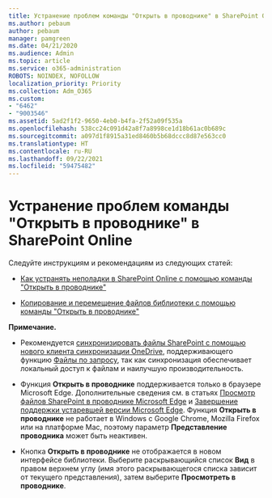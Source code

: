 ```yaml
---
title: Устранение проблем команды "Открыть в проводнике" в SharePoint Online
ms.author: pebaum
author: pebaum
manager: pamgreen
ms.date: 04/21/2020
ms.audience: Admin
ms.topic: article
ms.service: o365-administration
ROBOTS: NOINDEX, NOFOLLOW
localization_priority: Priority
ms.collection: Adm_O365
ms.custom:
- "6462"
- "9003546"
ms.assetid: 5ad2f1f2-9650-4eb0-b4fa-2f52a09f535a
ms.openlocfilehash: 538cc24c091d42a8f7a8998ce1d18b61ac0b689c
ms.sourcegitcommit: a097d1f8915a31ed8460b5b68dccc8d87e563cc0
ms.translationtype: HT
ms.contentlocale: ru-RU
ms.lasthandoff: 09/22/2021
ms.locfileid: "59475482"
---
```

# <a name="troubleshoot-open-with-explorer-issues-in-sharepoint-online"></a>Устранение проблем команды "Открыть в проводнике" в SharePoint Online

Следуйте инструкциям и рекомендациям из следующих статей:

- [Как устранять неполадки в SharePoint Online с помощью команды "Открыть в проводнике"](https://docs.microsoft.com/sharepoint/troubleshoot/lists-and-libraries/troubleshoot-issues-using-open-with-explorer)

- [Копирование и перемещение файлов библиотеки с помощью команды "Открыть в проводнике"](https://support.microsoft.com/office/copy-or-move-library-files-by-using-open-with-explorer-aaee7bfb-e2a1-42ee-8fc0-bcc0754f04d2?ui=en-us&rs=en-us&ad=us)

**Примечание.**
- Рекомендуется [синхронизировать файлы SharePoint с помощью нового клиента синхронизации OneDrive](https://support.microsoft.com/office/sync-sharepoint-and-teams-files-with-your-computer-6de9ede8-5b6e-4503-80b2-6190f3354a88?ui=en-us&rs=en-us&ad=us), поддерживающего функцию [Файлы по запросу](https://support.microsoft.com/office/save-disk-space-with-onedrive-files-on-demand-for-windows-10-0e6860d3-d9f3-4971-b321-7092438fb38e?ui=en-us&rs=en-us&ad=us), так как синхронизация обеспечивает локальный доступ к файлам и наилучшую производительность.

- Функция **Открыть в проводнике** поддерживается только в браузере Microsoft Edge. Дополнительные сведения см. в статьях [Просмотр файлов SharePoint в проводнике Microsoft Edge](https://docs.microsoft.com/SharePoint/sharepoint-view-in-edge) и [Завершение поддержки устаревшей версии Microsoft Edge](https://docs.microsoft.com/lifecycle/announcements/m365-ie11-microsoft-edge-legacy). Функция **Открыть в проводнике** не работает в Windows с Google Chrome, Mozilla Firefox или на платформе Mac, поэтому параметр **Представление проводника** может быть неактивен.

- Кнопка **Открыть в проводнике** не отображается в новом интерфейсе библиотеки. Выберите раскрывающийся список **Вид** в правом верхнем углу (имя этого раскрывающегося списка зависит от текущего представления), затем выберите **Просмотреть в проводнике**.

